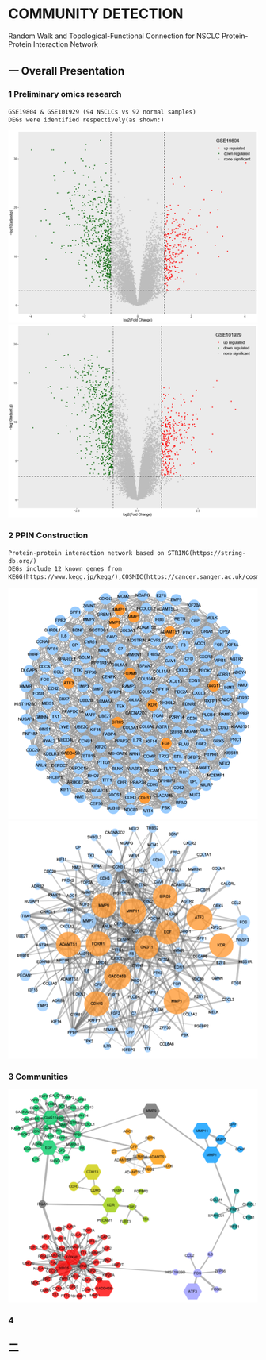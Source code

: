# COMMUNITY DETECTION
Random Walk and Topological-Functional Connection for NSCLC Protein-Protein Interaction Network 

## 一 Overall Presentation
### 1 Preliminary omics research
	GSE19804 & GSE101929 (94 NSCLCs vs 92 normal samples)
   	DEGs were identified respectively(as shown:)
   ![frank](https://github.com/wf-frank2019/-storehouse/blob/master/res/huoshan1.PNG "VolcanoPlot")
   ![frank](https://github.com/wf-frank2019/-storehouse/blob/master/res/huoshan2.PNG "VolcanoPlot")
### 2 PPIN Construction
	Protein-protein interaction network based on STRING(https://string-db.org/)
   	DEGs include 12 known genes from KEGG(https://www.kegg.jp/kegg/),COSMIC(https://cancer.sanger.ac.uk/cosmic/),DisGenet(https://www.disgenet.org/)
   ![frank](https://github.com/wf-frank2019/-storehouse/blob/master/res/PrimaryPPIN.PNG "PPIN")
   ![frank](https://github.com/wf-frank2019/-storehouse/blob/master/res/keyNet.PNG "PPIN")
    
### 3 Communities
   ![frank](https://github.com/wf-frank2019/-storehouse/blob/master/res/community.PNG "Module")
    
### 4

## 二  
### 
